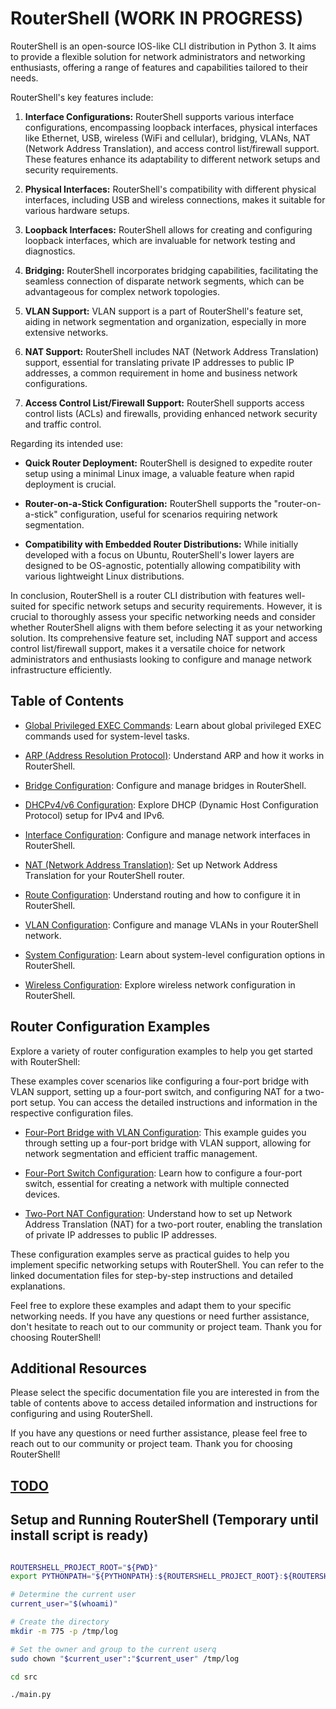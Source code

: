 # RouterShell                                           (WORK IN PROGRESS)

RouterShell is an open-source IOS-like CLI distribution in Python 3. It aims to provide a flexible solution for network administrators and networking enthusiasts, offering a range of features and capabilities tailored to their needs.

RouterShell's key features include:

1. **Interface Configurations:** RouterShell supports various interface configurations, encompassing loopback interfaces, physical interfaces like Ethernet, USB, wireless (WiFi and cellular), bridging, VLANs, NAT (Network Address Translation), and access control list/firewall support. These features enhance its adaptability to different network setups and security requirements.

2. **Physical Interfaces:** RouterShell's compatibility with different physical interfaces, including USB and wireless connections, makes it suitable for various hardware setups.

3. **Loopback Interfaces:** RouterShell allows for creating and configuring loopback interfaces, which are invaluable for network testing and diagnostics.

4. **Bridging:** RouterShell incorporates bridging capabilities, facilitating the seamless connection of disparate network segments, which can be advantageous for complex network topologies.

5. **VLAN Support:** VLAN support is a part of RouterShell's feature set, aiding in network segmentation and organization, especially in more extensive networks.

6. **NAT Support:** RouterShell includes NAT (Network Address Translation) support, essential for translating private IP addresses to public IP addresses, a common requirement in home and business network configurations.

7. **Access Control List/Firewall Support:** RouterShell supports access control lists (ACLs) and firewalls, providing enhanced network security and traffic control.

Regarding its intended use:

- **Quick Router Deployment:** RouterShell is designed to expedite router setup using a minimal Linux image, a valuable feature when rapid deployment is crucial.

- **Router-on-a-Stick Configuration:** RouterShell supports the "router-on-a-stick" configuration, useful for scenarios requiring network segmentation.

- **Compatibility with Embedded Router Distributions:** While initially developed with a focus on Ubuntu, RouterShell's lower layers are designed to be OS-agnostic, potentially allowing compatibility with various lightweight Linux distributions.

In conclusion, RouterShell is a router CLI distribution with features well-suited for specific network setups and security requirements. However, it is crucial to thoroughly assess your specific networking needs and consider whether RouterShell aligns with them before selecting it as your networking solution. Its comprehensive feature set, including NAT support and access control list/firewall support, makes it a versatile choice for network administrators and enthusiasts looking to configure and manage network infrastructure efficiently.

## Table of Contents

- [Global Privileged EXEC Commands](doc/global_priv_exec_cmd.md): Learn about global privileged EXEC commands used for system-level tasks.

- [ARP (Address Resolution Protocol)](doc/arp.md): Understand ARP and how it works in RouterShell.

- [Bridge Configuration](doc/bridge.md): Configure and manage bridges in RouterShell.

- [DHCPv4/v6 Configuration](doc/dhcp.md): Explore DHCP (Dynamic Host Configuration Protocol) setup for IPv4 and IPv6.

- [Interface Configuration](doc/interface.md): Configure and manage network interfaces in RouterShell.

- [NAT (Network Address Translation)](doc/nat.md): Set up Network Address Translation for your RouterShell router.

- [Route Configuration](doc/route.md): Understand routing and how to configure it in RouterShell.

- [VLAN Configuration](doc/vlan.md): Configure and manage VLANs in your RouterShell network.

- [System Configuration](doc/system.md): Learn about system-level configuration options in RouterShell.

- [Wireless Configuration](doc/wireless.md): Explore wireless network configuration in RouterShell.

## Router Configuration Examples

Explore a variety of router configuration examples to help you get started with RouterShell:

These examples cover scenarios like configuring a four-port bridge with VLAN support, setting up a four-port switch, and configuring NAT for a two-port setup. You can access the detailed instructions and information in the respective configuration files.

- [Four-Port Bridge with VLAN Configuration](doc/four_port_bridge_vlan_config.md): This example guides you through setting up a four-port bridge with VLAN support, allowing for network segmentation and efficient traffic management.

- [Four-Port Switch Configuration](doc/four_port_switch_config.md): Learn how to configure a four-port switch, essential for creating a network with multiple connected devices.

- [Two-Port NAT Configuration](doc/two_port_nat_config.md): Understand how to set up Network Address Translation (NAT) for a two-port router, enabling the translation of private IP addresses to public IP addresses.

These configuration examples serve as practical guides to help you implement specific networking setups with RouterShell. You can refer to the linked documentation files for step-by-step instructions and detailed explanations.

Feel free to explore these examples and adapt them to your specific networking needs. If you have any questions or need further assistance, don't hesitate to reach out to our community or project team. Thank you for choosing RouterShell!

## Additional Resources

Please select the specific documentation file you are interested in from the table of contents above to access detailed information and instructions for configuring and using RouterShell.

If you have any questions or need further assistance, please feel free to reach out to our community or project team. Thank you for choosing RouterShell!

## [TODO](todo.md)

## Setup and Running RouterShell (Temporary until install script is ready)

```bash

ROUTERSHELL_PROJECT_ROOT="${PWD}"
export PYTHONPATH="${PYTHONPATH}:${ROUTERSHELL_PROJECT_ROOT}:${ROUTERSHELL_PROJECT_ROOT}/src:${ROUTERSHELL_PROJECT_ROOT}/lib:${ROUTERSHELL_PROJECT_ROOT}/test"

# Determine the current user
current_user="$(whoami)"

# Create the directory
mkdir -m 775 -p /tmp/log

# Set the owner and group to the current userq  
sudo chown "$current_user":"$current_user" /tmp/log

cd src

./main.py

```
